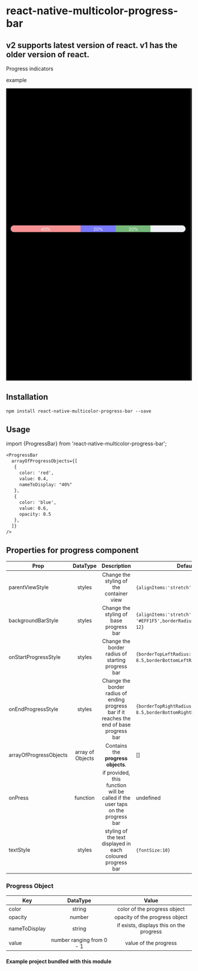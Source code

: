 # react-native-multicolor-progress-bar

## v2 supports latest version of react. v1 has the older version of react.


Progress indicators

example

![SC Image](examples/images/SC.png)

## Installation

```
npm install react-native-multicolor-progress-bar --save
```

## Usage

import {ProgressBar} from 'react-native-multicolor-progress-bar';
```
<ProgressBar
  arrayOfProgressObjects={[
   {
     color: 'red',
     value: 0.4,
     nameToDisplay: "40%"
   },
   {
     color: 'blue',
     value: 0.6,
     opacity: 0.5
   },
  ]}
/>
```

## Properties for progress component

| Prop        | DataType | Description     | Default  |
| ------------- |:--------:|:----------------:| ---------- |
| parentViewStyle  | styles | Change the styling of the container view     |   `{alignItems:'stretch'}` |
| backgroundBarStyle | styles |  Change the styling of base progress bar    |    ```{alignItems:'stretch',backgroundColor: '#EFF1F5',borderRadius: 8.5,height: 12}``` |
| onStartProgressStyle | styles | Change the border radius of starting progress bar | `{borderTopLeftRadius: 8.5,borderBottomLeftRadius: 8.5}`|
| onEndProgressStyle | styles | Change the border radius of ending progress bar if it reaches the end of base progress bar | `{borderTopRightRadius: 8.5,borderBottomRightRadius: 8.5}`|
| arrayOfProgressObjects | array of Objects | Contains the **progress objects**.| [] |
| onPress | function | if provided, this function will be called if the user taps on the progress bar | undefined |
| textStyle | styles | styling of the text displayed in each coloured progress bar | `{fontSize:10}` |

### Progress Object
| Key        | DataType | Value |
| ---------- |:--------:|:--------:|
| color | string |color of the progress object |
| opacity | number | opacity of the progress object |
| nameToDisplay | string | if exists, displays this on the progress |
| value | number ranging from 0 - 1 | value of the progress |

#### Example project bundled with this module
